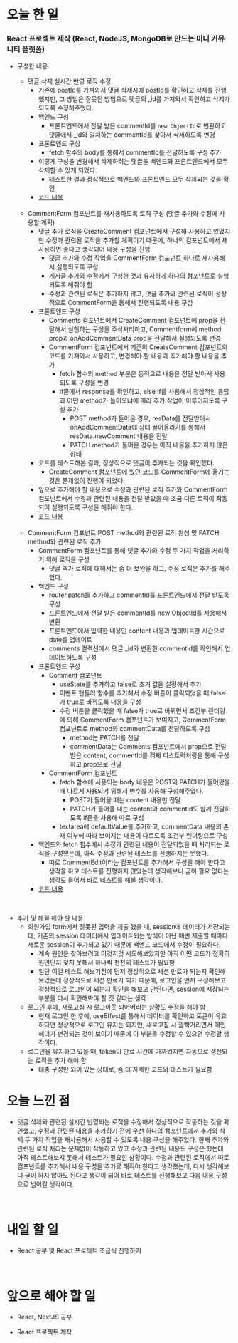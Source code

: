 # 오늘 한 일

### React 프로젝트 제작 (React, NodeJS, MongoDB로 만드는 미니 커뮤니티 플랫폼)

- 구성한 내용

  - 댓글 삭제 실시간 반영 로직 수정
    - 기존에 postId를 가져와서 댓글 삭제시에 postId를 확인하고 삭제를 진행했지만, 그 방법은 잘못된 방법으로 댓글의 \_id를 가져와서 확인하고 삭제가 되도록 수정해주었다.
    - 백엔드 구성
      - 프론트엔드에서 전달 받은 commentId를 `new ObjectId`로 변환하고, 댓글에서 \_id와 일치하는 commentId를 찾아서 삭제하도록 변경
    - 프론트엔드 구성
      - fetch 함수의 body를 통해서 commentId를 전달하도록 구성 추가
    - 이렇게 구성을 변경해서 삭제하려는 댓글을 백엔드와 프론트엔드에서 모두 삭제할 수 있게 되었다.
      - 테스트한 결과 정상적으로 백엔드와 프론트엔드 모두 삭제되는 것을 확인
    - [코드 내용](https://github.com/jeongsangtae/mini-community-platform/commit/c5f1c29663cac7d480d5ea91a3704421e84f8b58)

  <br />

  - CommentForm 컴포넌트를 재사용하도록 로직 구성 (댓글 추가와 수정에 사용할 계획)
    - 댓글 추가 로직을 CreateComment 컴포넌트에서 구성해 사용하고 있었지만 수정과 관련된 로직을 추가할 계획이기 때문에, 하나의 컴포넌트에서 재사용하면 좋다고 생각되어 내용 구성을 진행
      - 댓글 추가와 수정 작업을 CommentForm 컴포넌트 하나로 재사용해서 실행되도록 구성
      - 게시글 추가와 수정에서 구성한 것과 유사하게 하나의 컴포넌트로 실행되도록 해줘야 함
      - 수정과 관련된 로직은 추가하지 않고, 댓글 추가와 관련된 로직이 정상적으로 CommentForm을 통해서 진행되도록 내용 구성
    - 프론트엔드 구성
      - Comments 컴포넌트에서 CreateComment 컴포넌트에 prop을 전달해서 실행하는 구성을 주석처리하고, Commentform에 method prop과 onAddCommentData prop을 전달해서 실행되도록 변경
      - CommentForm 컴포넌트에서 기존의 CreateComment 컴포넌트의 코드를 가져와서 사용하고, 변경해야 할 내용과 추가해야 할 내용을 추가
        - fetch 함수의 method 부분은 동적으로 내용을 전달 받아서 사용되도록 구성을 변경
        - if문에서 response를 확인하고, else if를 사용해서 정상적인 응답과 어떤 method가 들어오냐에 따라 추가 작업이 이루어지도록 구성 추가
          - POST method가 들어온 경우, resData를 전달받아서 onAddCommentData에 상태 끌어올리기를 통해서 resData.newComment 내용을 전달
          - PATCH method가 들어온 경우는 아직 내용을 추가하지 않은 상태
    - 코드를 테스트해본 결과, 정상적으로 댓글이 추가되는 것을 확인했다.
      - CreateComment 컴포넌트에 있던 코드를 CommentForm에 옮기는 것은 문제없이 진행이 되었다.
    - 앞으로 추가해야 할 내용으로 수정과 관련된 로직 추가와 CommentForm 컴포넌트에서 수정과 관련된 내용을 전달 받았을 때 조금 다른 로직이 작동되어 실행되도록 구성을 해줘야 한다.
    - [코드 내용](https://github.com/jeongsangtae/mini-community-platform/commit/f2bf4ad8db9ba741955a42d5c6481cfc76bb0970)

  <br />

  - CommentForm 컴포넌트 POST method와 관련된 로직 완성 및 PATCH method와 관련된 로직 추가
    - CommentForm 컴포넌트를 통해 댓글 추가와 수정 두 가지 작업을 처리하기 위해 로직을 구성
      - 댓글 추가 로직에 대해서는 좀 더 보완을 하고, 수정 로직은 추가를 해주었다.
    - 백엔드 구성
      - router.patch를 추가하고 commentId를 프론트엔드에서 전달 받도록 구성
      - 프론트엔드에서 전달 받은 commentId를 new ObjectId를 사용해서 변환
      - 프론트엔드에서 입력한 내용인 content 내용과 업데이트한 시간으로 date를 업데이트
      - comments 컬렉션에서 댓글 \_id와 변환한 commentId를 확인해서 업데이트하도록 구성
    - 프론트엔드 구성
      - Comment 컴포넌트
        - useState를 추가하고 false로 초기 값을 설정해서 추가
        - 이벤트 핸들러 함수를 추가해서 수정 버튼이 클릭되었을 때 false가 true로 바뀌도록 내용을 구성
        - 수정 버튼을 클릭했을 때 false가 true로 바뀌면서 조건부 렌더링에 의해 CommentForm 컴포넌트가 보여지고, CommentForm 컴포넌트로 method와 commentData를 전달하도록 구성
          - method는 PATCH를 전달
          - commentData는 Comments 컴포넌트에서 prop으로 전달받은 content, commentId를 객체 디스트럭처링을 통해 구성하고 prop으로 전달
      - CommentForm 컴포넌트
        - fetch 함수에 사용되는 body 내용은 POST와 PATCH가 들어왔을 때 다르게 사용되기 위해서 변수를 사용해 구성해주었다.
          - POST가 들어올 때는 content 내용만 전달
          - PATCH가 들어올 때는 content와 commentId도 함께 전달하도록 if문을 사용해 따로 구성
        - textarea에 defaultValue를 추가하고, commentData 내용의 존재 여부에 따라 보여지는 내용이 다르도록 조건부 렌더링으로 구성
    - 백엔드와 fetch 함수에서 수정과 관련된 내용이 전달되었을 때 처리되는 로직을 구성했는데, 아직 수정과 관련된 테스트를 진행하지는 못했다.
      - 따로 CommentEdit이라는 컴포넌트를 추가해서 구성을 해야 한다고 생각을 하고 테스트를 진행하지 않았는데 생각해보니 굳이 필요 없다는 생각도 들어서 바로 테스트를 해볼 생각이다.
    - [코드 내용](https://github.com/jeongsangtae/mini-community-platform/commit/d12147fe9af096919f82017e331d7789baa23ba3)

<br />

- 추가 및 해결 해야 할 내용
  - 회원가입 form에서 잘못된 입력을 제출 했을 때, session에 데이터가 저장되는데, 기존의 session 데이터에서 업데이트되는 방식이 아닌 매번 제출할 때마다 새로운 session이 추가되고 있기 때문에 백엔드 코드에서 수정이 필요하다.
    - 계속 원인을 찾아보려고 이것저것 시도해보았지만 아직 어떤 코드가 정확히 원인인지 찾지 못해서 하나씩 천천히 테스트가 필요함
    - 일단 이걸 테스트 해보기전에 먼저 정상적으로 세션 만료가 되는지 확인해보았는데 정상적으로 세션 만료가 되기 때문에, 로그인을 먼저 구성해보고 정상적으로 로그인이 되는지 확인을 해보고 안된다면, session에 저장되는 부분을 다시 확인해봐야 할 것 같다는 생각
  - 로그인 후에, 새로고침 시 로그아웃 되어버리는 상황도 수정을 해야 함
    - 현재 로그인 한 후에, useEffect를 통해서 데이터를 확인하고 토큰이 유효하다면 정상적으로 로그인 유지는 되지만, 새로고침 시 깜빡거리면서 메인헤더가 변경되는 것이 보이기 때문에 이 부분을 수정할 수 있으면 수정할 생각이다.
  - 로그인을 유지하고 있을 때, token이 만료 시간에 가까워지면 자동으로 갱신되는 로직을 추가 해야 함
    - 대충 구성만 되어 있는 상태로, 좀 더 자세한 코드와 테스트가 필요함

# 오늘 느낀 점

- 댓글 삭제와 관련된 실시간 반영되는 로직을 수정해서 정상적으로 작동하는 것을 확인했고, 수정과 관련된 내용을 추가하기 전에 우선 하나의 컴포넌트에서 추가와 삭제 두 가지 작업을 재사용해서 사용할 수 있도록 내용 구성을 해주었다. 현재 추가와 관련된 로직 처리는 문제없이 작동하고 있고 수정과 관련된 내용도 구성은 했는데 아직 테스트해보지 못해서 테스트가 필요한 상황이다. 수정과 관련된 로직에서 따로 컴포넌트를 추가해서 내용 구성을 추가로 해줘야 한다고 생각했는데, 다시 생각해보니 굳이 하지 않아도 된다고 생각이 되어 바로 테스트를 진행해보고 다음 내용 구성으로 넘어갈 생각이다.

<br />

# 내일 할 일

- React 공부 및 React 프로젝트 조금씩 진행하기

<br />

# 앞으로 해야 할 일

- React, NextJS 공부

- React 프로젝트 제작
